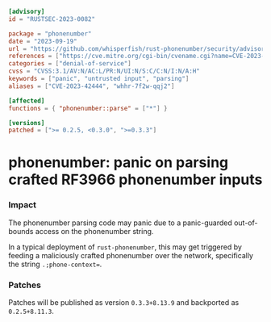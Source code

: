 ```toml
[advisory]
id = "RUSTSEC-2023-0082"

package = "phonenumber"
date = "2023-09-19"
url = "https://github.com/whisperfish/rust-phonenumber/security/advisories/GHSA-whhr-7f2w-qqj2"
references = ["https://cve.mitre.org/cgi-bin/cvename.cgi?name=CVE-2023-42444"]
categories = ["denial-of-service"]
cvss = "CVSS:3.1/AV:N/AC:L/PR:N/UI:N/S:C/C:N/I:N/A:H"
keywords = ["panic", "untrusted input", "parsing"]
aliases = ["CVE-2023-42444", "whhr-7f2w-qqj2"]

[affected]
functions = { "phonenumber::parse" = ["*"] }

[versions]
patched = [">= 0.2.5, <0.3.0", ">=0.3.3"]
```

# phonenumber:  panic on parsing crafted RF3966 phonenumber inputs 

### Impact
The phonenumber parsing code may panic due to a panic-guarded out-of-bounds access on the phonenumber string.

In a typical deployment of `rust-phonenumber`, this may get triggered by feeding a maliciously crafted phonenumber over the network, specifically the string `.;phone-context=`.

### Patches
Patches will be published as version `0.3.3+8.13.9` and backported as `0.2.5+8.11.3`.
